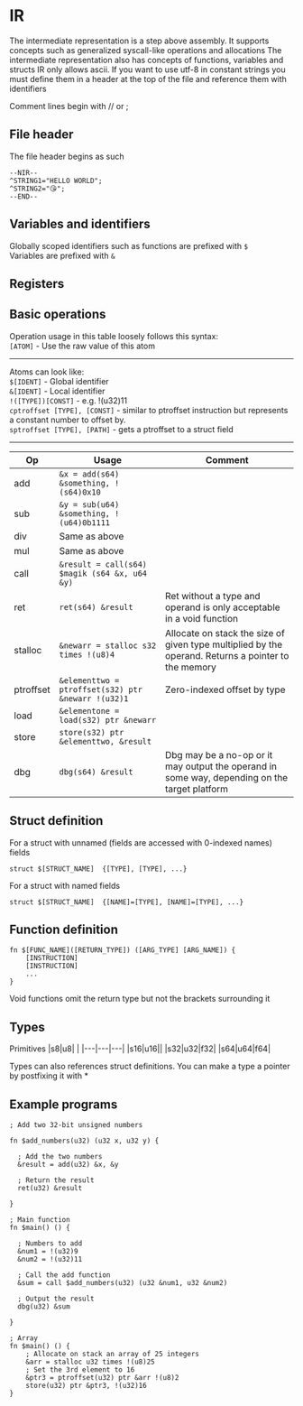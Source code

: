 # IR
The intermediate representation is a step above assembly.
It supports concepts such as generalized syscall-like operations and allocations
The intermediate representation also has concepts of functions, variables and structs
IR only allows ascii. If you want to use utf-8 in constant strings you must define them in a header at the top of the file and reference them with identifiers

Comment lines begin with // or ;

## File header
The file header begins as such
```
--NIR--
^STRING1="HELLO WORLD";
^STRING2="😘";
--END--
```




## Variables and identifiers
Globally scoped identifiers such as functions are prefixed with `$`  
Variables are prefixed with `&`

## Registers


## Basic operations
Operation usage in this table loosely follows this syntax:  
`[ATOM]` - Use the raw value of this atom

---

Atoms can look like:  
`$[IDENT]` - Global identifier  
`&[IDENT]` - Local identifier  
`!([TYPE])[CONST]` - e.g. !(u32)11  
`cptroffset [TYPE], [CONST]` - similar to ptroffset instruction but represents a constant number to offset by.   
`sptroffset [TYPE], [PATH]` - gets a ptroffset to a struct field

---

|Op   |Usage  |Comment|
|---- |-------|-------|
|add  |`&x = add(s64) &something, !(s64)0x10`||
|sub  |`&y = sub(u64) &something, !(u64)0b1111`||
|div  |Same as above||
|mul  |Same as above||
|call |`&result = call(s64) $magik (s64 &x, u64 &y)`||
|ret |`ret(s64) &result`|Ret without a type and operand is only acceptable in a void function|
|stalloc |`&newarr = stalloc s32 times !(u8)4`|Allocate on stack the size of given type multiplied by the operand. Returns a pointer to the memory|
|ptroffset|`&elementtwo = ptroffset(s32) ptr &newarr !(u32)1`|Zero-indexed offset by type|
|load|`&elementone = load(s32) ptr &newarr`||
|store|`store(s32) ptr &elementtwo, &result` ||
|dbg  |`dbg(s64) &result`|Dbg may be a no-op or it may output the operand in some  way, depending on the target platform|


## Struct definition
For a struct with unnamed (fields are accessed with 0-indexed names) fields
```
struct $[STRUCT_NAME]  {[TYPE], [TYPE], ...}
```
For a struct with named fields
```
struct $[STRUCT_NAME]  {[NAME]=[TYPE], [NAME]=[TYPE], ...}
```

## Function definition
```
fn $[FUNC_NAME]([RETURN_TYPE]) ([ARG_TYPE] [ARG_NAME]) {
    [INSTRUCTION]
    [INSTRUCTION]
    ...
}
```
Void functions omit the return type but not the brackets surrounding it

## Types
Primitives
|s8|u8|   |
|---|---|---|
|s16|u16||
|s32|u32|f32|
|s64|u64|f64|

Types can also references struct definitions.
You can make a type a pointer by postfixing it with *


## Example programs
```
; Add two 32-bit unsigned numbers

fn $add_numbers(u32) (u32 x, u32 y) {

  ; Add the two numbers
  &result = add(u32) &x, &y

  ; Return the result
  ret(u32) &result

}

; Main function
fn $main() () {

  ; Numbers to add
  &num1 = !(u32)9
  &num2 = !(u32)11

  ; Call the add function
  &sum = call $add_numbers(u32) (u32 &num1, u32 &num2)

  ; Output the result
  dbg(u32) &sum

}
```

```
; Array
fn $main() () {
    ; Allocate on stack an array of 25 integers
    &arr = stalloc u32 times !(u8)25
    ; Set the 3rd element to 16
    &ptr3 = ptroffset(u32) ptr &arr !(u8)2
    store(u32) ptr &ptr3, !(u32)16
}
```